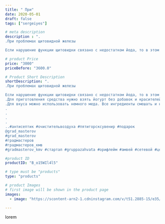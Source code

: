 ```yaml
---
title: " При"
date: 2020-05-01
draft: false
tags: ["sergeiyes"]

# meta description
description : ".
.При проблемах щитовидной железы

Если нарушение функции щитовидки связано с недостатком йода, то в этом случае на помощь придет цетрария, которая в достаточн"

# product Price
price: "3000"
priceBefore: "3600.0"

# Product Short Description
shortDescription: ".
.При проблемах щитовидной железы

Если нарушение функции щитовидки связано с недостатком йода, то в этом случае на помощь придет цетрария, которая в достаточном количестве содержит этот элемент. .
.Для приготовления средства нужно взять йогурт без добавок и красителей, и на стакан его добавить измельченный мох (20 граммов). .
.Для вкуса можно использовать немного меда. Все ингредиенты смешать и настоять 15//-20 минут. Принимать вместо ужина, через сутки.
.
.
.
.
..#антисептик #очистительвоздуха #пятигорсксувенир #подарок 
@grad_masterov
#grad_masterov
#градмастеров
#градмастеров_кмв
#gradmasterov_kmv #стартап #gruppazahvata #орифлейм #амвей #сетевой #цетрария #ручнаяработа #резьбаподереву #живоедерево #сетевоймаркетинг #стильжизни #исландскиймох #пятигорск #КРЫМ #Севастополь #бизнес #sergeystar #железноводск #ставрополь"

#product ID
productID: "B_o15WIl4l5"

# type must be "products"
type: "products"

# product Images
# first image will be shown in the product page
images:
  - image: "https://scontent-arn2-1.cdninstagram.com/v/t51.2885-15/e35/95085926_2696423950581303_6425677271363144570_n.jpg?tp=1&_nc_ht=scontent-arn2-1.cdninstagram.com&_nc_cat=103&_nc_ohc=sD3fqqsHE1wAX-lQu_j&ccb=7-4&oh=39f05cc31ef147bb68b2da13abd9d3d6&oe=6084B700&_nc_sid=86f79a&ig_cache_key=MjI5OTMyNDY0NzAxNDM2OTY1Nw%3D%3D.2-ccb7-4"

---
```

lorem
